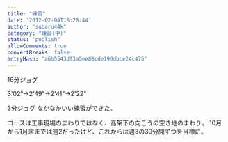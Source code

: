 ```yaml
---
title: "練習"
date: '2012-02-04T18:28:44'
author: "subaru44k"
category: "練習(中)"
status: "publish"
allowComments: true
convertBreaks: false
entryHash: "a6b5543df3a5ee80cde190dbce24c475"
---
```

16分ジョグ

3'02"→2'49"→2'41"→2'22"

3分ジョグ
なかなかいい練習ができた。

コースは工事現場のまわりではなく、高架下の向こうの空き地のまわり。
10月から1月末までは週2だったけど、これからは週3の30分間ずつを目標に。
